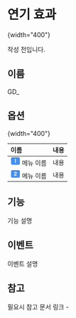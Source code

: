 # 연기 효과

![](){width="400"}

작성 전입니다.


## 이름

GD_


## 옵션

![](){width="400"}

| **이름**                                                  | **내용**  |
|:--------------------------------------------------------|:--------|
| ![guidenum_01.png](../../../media/image/guidenum_01.png) 메뉴 이름 | 내용      |
| ![guidenum_02.png](../../../media/image/guidenum_02.png) 메뉴 이름 | 내용      |


## 기능

기능 설명


## 이벤트

이벤트 설명


## 참고

필요시 참고 문서 링크
-[]()